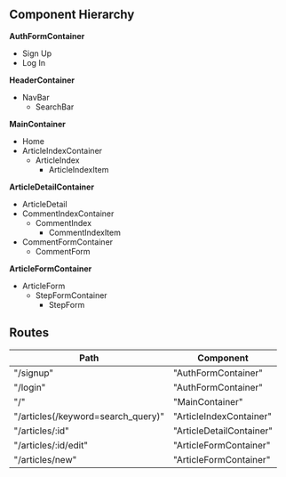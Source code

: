 ## Component Hierarchy

**AuthFormContainer**
- Sign Up
- Log In

**HeaderContainer**
- NavBar
  - SearchBar

**MainContainer**
- Home
- ArticleIndexContainer
  - ArticleIndex
    - ArticleIndexItem


**ArticleDetailContainer**
- ArticleDetail
- CommentIndexContainer
  - CommentIndex
    - CommentIndexItem
- CommentFormContainer
  - CommentForm

**ArticleFormContainer**
- ArticleForm
  - StepFormContainer
    - StepForm


## Routes
|Path                              |Component               |
|----------------------------------|------------------------|
|"/signup"                         |"AuthFormContainer"     |
|"/login"                          |"AuthFormContainer"     |
|"/"                               |"MainContainer"         |
|"/articles(/keyword=search_query)"|"ArticleIndexContainer" |
|"/articles/:id"                   |"ArticleDetailContainer"|
|"/articles/:id/edit"              |"ArticleFormContainer"  |
|"/articles/new"                   |"ArticleFormContainer"  |
